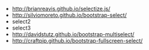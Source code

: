 + http://brianreavis.github.io/selectize.js/
+ http://silviomoreto.github.io/bootstrap-select/
+ select2
+ select3
+ http://davidstutz.github.io/bootstrap-multiselect/
+ http://craftpip.github.io/bootstrap-fullscreen-select/